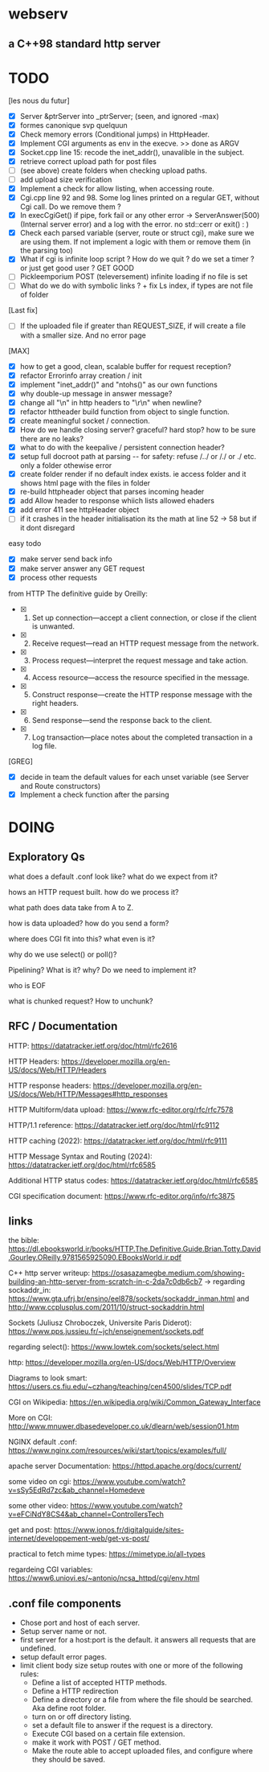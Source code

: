 # webserv
## a C++98 standard http server

# TODO

[les nous du futur]
- [x] Server &ptrServer into _ptrServer; (seen, and ignored -max)
- [x] formes canonique svp quelquun
- [x] Check memory errors (Conditional jumps) in HttpHeader.
- [x] Implement CGI arguments as env in the execve. >> done as ARGV
- [x] Socket.cpp line 15: recode the inet_addr(), unavalible in the subject.
- [x] retrieve correct upload path for post files
- [ ] (see above) create folders when checking upload paths.
- [ ] add upload size verification
- [x] Implement a check for allow listing, when accessing route.
- [x] Cgi.cpp line 92 and 98. Some log lines printed on a regular GET, without Cgi call. Do we remove them ?
- [x] In execCgiGet() if pipe, fork fail or any other error -> ServerAnswer(500) (Internal server error) and a log with the error. no std::cerr or exit() :  )
- [x] Check each parsed variable (server, route or struct cgi), make sure we are using them. If not implement a logic with them or remove them (in the parsing too)
- [x] What if cgi is infinite loop script ? How do we quit ? do we set a timer ? or just get good user ? GET GOOD
- [ ] Pickleemporium POST (televersement) infinite loading if no file is set
- [ ] What do we do with symbolic links ? + fix Ls index, if types are not file of folder

[Last fix]
- [ ] If the uploaded file if greater than REQUEST_SIZE, if will create a file with a smaller size. And no error page

[MAX]
- [x] how to get a good, clean, scalable buffer for request reception?
- [x] refactor Errorinfo array creation / init
- [x] implement "inet_addr()" and "ntohs()" as our own functions
- [x] why double-up message in answer message?
- [x] change all "\n" in http headers to "\r\n" when newline?
- [x] refactor httheader build function from object to single function.
- [x] create meaningful socket / connection.
- [x] How do we handle closing server? graceful? hard stop? how to be sure there are no leaks?
- [x] what to do with the keepalive / persistent connection header?
- [x] setup full docroot path at parsing -- for safety: refuse /../ or /./ or ./ etc. only a folder othewise error
- [x] create folder render if no default index exists. ie access folder and it shows html page with the files in folder
- [x] re-build httpheader object that parses incoming header
- [x] add Allow header to response whiich lists allowed ehaders
- [x] add error 411 see httpHeader object
- [ ] if it crashes in the header initialisation its the math at line 52 -> 58 but if it dont disregard
      
easy todo
- [x] make server send back info
- [x] make server answer any GET request
- [x] process other requests
      
from HTTP The definitive guide by Oreilly:
- [x] 1. Set up connection—accept a client connection, or close if the client is unwanted.
- [x] 2. Receive request—read an HTTP request message from the network.
- [x] 3. Process request—interpret the request message and take action.
- [x] 4. Access resource—access the resource specified in the message.
- [x] 5. Construct response—create the HTTP response message with the right headers.
- [x] 6. Send response—send the response back to the client.
- [x] 7. Log transaction—place notes about the completed transaction in a log file.

[GREG]
- [x] decide in team the default values for each unset variable (see Server and Route constructors)
- [x] Implement a check function after the parsing
# DOING

##	Exploratory Qs
what does a default .conf look like? what do we expect from it?

hows an HTTP request built. how do we process it?

what path does data take from A to Z.

how is data uploaded? how do you send a form?

where does CGI fit into this? what even is it?

why do we use select() or poll()?

Pipelining? What is it? why? Do we need to implement it?

who is EOF

what is chunked request? How to unchunk?

##	RFC / Documentation
HTTP:            https://datatracker.ietf.org/doc/html/rfc2616

HTTP Headers:	https://developer.mozilla.org/en-US/docs/Web/HTTP/Headers

HTTP response headers:	https://developer.mozilla.org/en-US/docs/Web/HTTP/Messages#http_responses

HTTP Multiform/data upload:      https://www.rfc-editor.org/rfc/rfc7578

HTTP/1.1 reference:	https://datatracker.ietf.org/doc/html/rfc9112

HTTP caching (2022):	https://datatracker.ietf.org/doc/html/rfc9111

HTTP Message Syntax and Routing (2024): https://datatracker.ietf.org/doc/html/rfc6585

Additional HTTP status codes: https://datatracker.ietf.org/doc/html/rfc6585

CGI specification document: https://www.rfc-editor.org/info/rfc3875

##	links
the bible:           https://dl.ebooksworld.ir/books/HTTP.The.Definitive.Guide.Brian.Totty.David.Gourley.OReilly.9781565925090.EBooksWorld.ir.pdf

C++ http server writeup:    https://osasazamegbe.medium.com/showing-building-an-http-server-from-scratch-in-c-2da7c0db6cb7
-> regarding sockaddr_in:   https://www.gta.ufrj.br/ensino/eel878/sockets/sockaddr_inman.html and http://www.ccplusplus.com/2011/10/struct-sockaddrin.html

Sockets (Juliusz Chroboczek, Universite Paris Diderot):    https://www.pps.jussieu.fr/~jch/enseignement/sockets.pdf

regarding select():    https://www.lowtek.com/sockets/select.html

http:    https://developer.mozilla.org/en-US/docs/Web/HTTP/Overview

Diagrams to look smart: https://users.cs.fiu.edu/~czhang/teaching/cen4500/slides/TCP.pdf

CGI on Wikipedia: https://en.wikipedia.org/wiki/Common_Gateway_Interface

More on CGI:    http://www.mnuwer.dbasedeveloper.co.uk/dlearn/web/session01.htm

NGINX default .conf:    https://www.nginx.com/resources/wiki/start/topics/examples/full/

apache server Documentation:    https://httpd.apache.org/docs/current/

some video  on cgi: https://www.youtube.com/watch?v=sSy5EdRd7zc&ab_channel=Homedeve

some other video: https://www.youtube.com/watch?v=eFCiNdY8CS4&ab_channel=ControllersTech

get and post: https://www.ionos.fr/digitalguide/sites-internet/developpement-web/get-vs-post/

practical to fetch mime types:      https://mimetype.io/all-types

regardeing CGI variables:      https://www6.uniovi.es/~antonio/ncsa_httpd/cgi/env.html

##  .conf file components
- Chose port and host of each server.
- Setup server name or not.
- first server for a host:port is the default. it answers all requests that are undefined.
- setup default error pages.
- limit client body size
setup routes with one or more of the following rules:
    - Define a list of accepted HTTP methods.
    - Define a HTTP redirection
    - Define a directory or a file from where the file should be searched. Aka define root folder.
    - turn on or off directory listing.
    - set a default file to answer if the request is a directory.
    - Execute CGI based on a certain file extension.
    - make it work with POST / GET method.
    - Make the route able to accept uploaded files, and configure where they should be saved.
